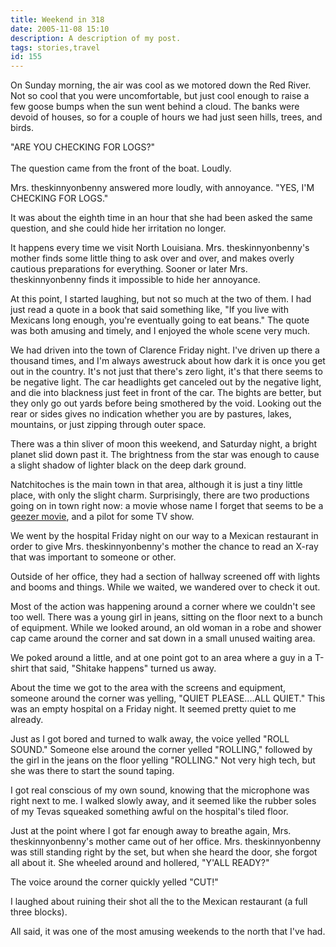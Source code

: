 ```yaml
---
title: Weekend in 318
date: 2005-11-08 15:10
description: A description of my post.
tags: stories,travel
id: 155
---
```

On Sunday morning, the air was cool as we motored down the Red River.  Not so cool that you were uncomfortable, but just cool enough to raise a few goose bumps when the sun went behind a cloud.  The banks were devoid of houses, so for a couple of hours we had just seen hills, trees, and birds.

"ARE YOU CHECKING FOR LOGS?"
<span class="spanEndPreview">&nbsp;</span><br /><br />The question came from the front of the boat.  Loudly.  

Mrs. theskinnyonbenny answered more loudly, with annoyance.  "YES, I'M CHECKING FOR LOGS."

It was about the eighth time in an hour that she had been asked the same question, and she could hide her irritation no longer.

It happens every time we visit North Louisiana.  Mrs. theskinnyonbenny's mother finds some little thing to ask over and over, and makes overly cautious preparations for everything.  Sooner or later Mrs. theskinnyonbenny finds it impossible to hide her annoyance.

At this point, I started laughing, but not so much at the two of them.  I had just read a quote in a book that said something like, "If you live with Mexicans long enough, you're eventually going to eat beans."  The quote was both amusing and timely, and I enjoyed the whole scene very much.

We had driven into the town of Clarence Friday night.  I've driven up there a thousand times, and I'm always awestruck about how dark it is once you get out in the country.  It's not just that there's zero light, it's that there seems to be negative light.  The car headlights get canceled out by the negative light, and die into blackness just feet in front of the car.  The bights are better, but they only go out yards before being smothered by the void.  Looking out the rear or sides gives no indication whether you are by pastures, lakes, mountains, or just zipping through outer space.

There was a thin sliver of moon this weekend, and Saturday night, a bright planet slid down past it.  The brightness from the star was enough to cause a slight shadow of lighter black on the deep dark ground.

Natchitoches is the main town in that area, although it is just a tiny little place, with only the slight charm.  Surprisingly, there are two productions going on in town right now:  a movie whose name I forget that seems to be a <a href="http://www.theskinnyonbenny.com/blog/archives/00000012.php">geezer movie</a>, and a pilot for some TV show.  

We went by the hospital Friday night on our way to a Mexican restaurant in order to give Mrs. theskinnyonbenny's mother the chance to read an X-ray that was important to someone or other.

Outside of her office, they had a section of hallway screened off with lights and booms and things.  While we waited, we wandered over to check it out.

Most of the action was happening around a corner where we couldn't see too well.  There was a young girl in jeans, sitting on the floor next to a bunch of equipment.  While we looked around, an old woman in a robe and shower cap came around the corner and sat down in a small unused waiting area.

We poked around a little, and at one point got to an area where a guy in a T-shirt that said, "Shitake happens" turned us away.

About the time we got to the area with the screens and equipment, someone around the corner was yelling, "QUIET PLEASE....ALL QUIET."  This was an empty hospital on a Friday night.  It seemed pretty quiet to me already.

Just as I got bored and turned to walk away, the voice yelled "ROLL SOUND."  Someone else around the corner yelled "ROLLING," followed by the girl in the jeans on the floor yelling "ROLLING."  Not very high tech, but she was there to start the sound taping.

I got real conscious of my own sound, knowing that the microphone was right next to me.  I walked slowly away, and it seemed like the rubber soles of my Tevas squeaked something awful on the hospital's tiled floor.

Just at the point where I got far enough away to breathe again, Mrs. theskinnyonbenny's mother came out of her office.  Mrs. theskinnyonbenny was still standing right by the set, but when she heard the door, she forgot all about it.  She wheeled around and hollered, "Y'ALL READY?"

The voice around the corner quickly yelled "CUT!"

I laughed about ruining their shot all the to the Mexican restaurant (a full three blocks).

All said, it was one of the most amusing weekends to the north that I've had.
